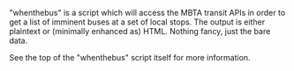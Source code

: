 
"whenthebus" is a script which will access the MBTA transit APIs in
order to get a list of imminent buses at a set of local stops.  The
output is either plaintext or (minimally enhanced as) HTML.  Nothing
fancy, just the bare data.

See the top of the "whenthebus" script itself for more information.

